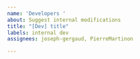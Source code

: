 ```yaml
---
name: 'Developers '
about: Suggest internal modifications
title: "[Dev] title"
labels: internal dev
assignees: joseph-gergaud, PierreMartinon

---
```



